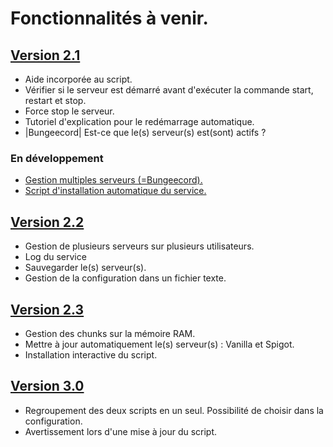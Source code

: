 # Fonctionnalités à venir.

## [Version 2.1](https://github.com/unixfox/Minecraft-Server-Linux-service/tree/dev-2.1)
* Aide incorporée au script. 
* Vérifier si le serveur est démarré avant d'exécuter la commande start, restart et stop.
* Force stop le serveur.
* Tutoriel d'explication pour le redémarrage automatique.
* |Bungeecord| Est-ce que le(s) serveur(s) est(sont) actifs ?

### En développement
* [Gestion multiples serveurs (=Bungeecord).](https://github.com/unixfox/Minecraft-Server-Linux-service/commit/012de37779d1b6a628c1ce5d7b1560dcfb1dd009)
* [Script d'installation automatique du service.](https://github.com/unixfox/Minecraft-Server-Linux-service/commit/38ac1563705bfe9d48faed9e0d78788774fa24b8)

## [Version 2.2](https://github.com/unixfox/Minecraft-Server-Linux-service/tree/dev-2.2)
* Gestion de plusieurs serveurs sur plusieurs utilisateurs.
* Log du service
* Sauvegarder le(s) serveur(s).
* Gestion de la configuration dans un fichier texte.

## [Version 2.3](https://github.com/unixfox/Minecraft-Server-Linux-service/tree/dev-2.3) 
* Gestion des chunks sur la mémoire RAM.
* Mettre à jour automatiquement le(s) serveur(s) : Vanilla et Spigot.
* Installation interactive du script.

## [Version 3.0](https://github.com/unixfox/Minecraft-Server-Linux-service/tree/dev-3.0)
* Regroupement des deux scripts en un seul. Possibilité de choisir dans la configuration.
* Avertissement lors d'une mise à jour du script.